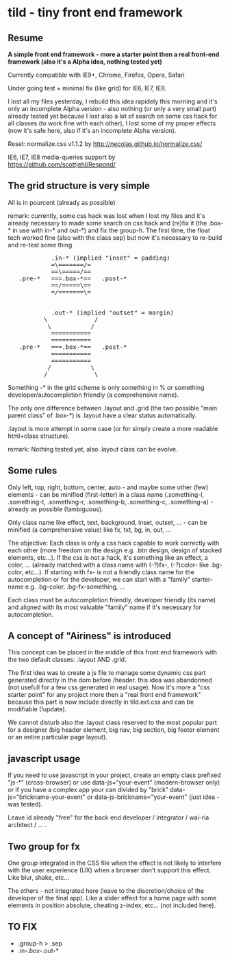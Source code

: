 tild - tiny front end framework
===============================

Resume
------

**A simple front end framework - more a starter point then a real front-end framework (also it's a Alpha idea, nothing tested yet)**

Currently compatible with IE9+, Chrome, Firefox, Opera, Safari

Under going test + minimal fix (like grid) for IE6, IE7, IE8.

I lost all my files yesterday, I rebuild this idea rapidely this morning and it's only an incomplete Alpha version - also nothing (or only a very small part) already tested yet because I lost also a lot of search on some css hack for all classes (to work fine with each other), I lost some of my proper effects (now it's safe here, also if it's an incomplete Alpha version).

Reset: normalize.css v1.1.2 by http://necolas.github.io/normalize.css/

IE6, IE7, IE8 media-queries support by https://github.com/scottjehl/Respond/

The grid structure is very simple
---------------------------------

All is in pourcent (already as possible) 

remark: currently, some css hack was lost when I lost my files and it's already necessary to made some search on css hack and (re)fix it (the .box-* in use with in-* and out-*) and fix the group-h. The first time, the float tech worked fine (also with the class sep) but now it's necessary to re-build and re-test some thing

<pre>
            .in-* (implied "inset" = padding)
            =\=======/=
            ==\=====/==
   .pre-*   ===.box-*==   .post-*
            ==/=====\==
            =/=======\=


            .out-* (implied "outset" = margin)
          \             / 
           \           /
            ===========
            ===========
   .pre-*   ===.box-*==   .post-*
            ===========
            ===========
           /           \
          /             \
</pre>

Something -* in the grid scheme is only something in % or something developer/autocompletion friendly (a comprehensive name).

The only one difference between .layout and .grid (the two possible "main parent class" of .box-*) is .layout have a clear status automatically.

.layout is more attempt in some case (or for simply create a more readable html+class structure). 

remark: Nothing tested yet, also .layout class can be evolve.

Some rules
----------

Only left, top, right, bottom, center, auto - and maybe some other (few) elements - can be minified (first-letter) in a class name (.something-l, .something-t, .something-r, .something-b, .something-c, .something-a) - already as possible (!ambiguous).

Only class name like effect, text, background, inset, outset, ... - can be minified (a comprehensive value) like fx, txt, bg, in, out, ...

The objective: Each class is only a css hack capable to work correctly with each other (more freedom on the design e.g. .btn design, design of stacked elements, etc...). If the css is not a hack, it's something like an effect, a color, ... (already matched with a class name with (-?)fx-, (-?)color- like .bg-color, etc...). If starting with fx- is not a friendly class name for the autocompletion or for the developer, we can start with a "family" starter-name e.g. .bg-color, .bg-fx-something, ...

Each class must be autocompletion friendly, developer friendly (its name) and aligned with its most valuable "family" name if it's necessary for autocompletion.

A concept of "Airiness" is introduced
-------------------------------------

This concept can be placed in the middle of this front end framework with the two default classes: .layout AND .grid.

The first idea was to create a js file to manage some dynamic css part generated directly in the dom before /header. this idea was abandonned (not usefull for a few css generated in real usage). Now it's more a "css starter point" for any project more then a "real front end framework" because this part is now include directly in tild.ext.css and can be modifiable (!update).

We cannot disturb also the .layout class reserved to the most popular part for a designer (big header element, big nav, big section, big footer element or an entire particular page layout).

javascript usage
----------------

If you need to use javascript in your project, create an empty class prefixed "js-*" (cross-browser) or use data-js="your-event" (modern-browser only) or if you have a complex app your can divided by "brick" data-js="brickname-your-event" or data-js-brickname="your-event" (just idea - was tested).

Leave id already "free" for the back end developer / integrator / wai-ria architect / ... .

Two group for fx
----------------

One group integrated in the CSS file when the effect is not likely to interfere with the user experience (UX) when a browser don't support this effect. Like blur, shake, etc...

The others - not integrated here (leave to the discretion/choice of the developer of the final app). Like a slider effect for a home page with some elements in position absolute, cheating z-index, etc... (not included here).

TO FIX
------

- .group-h > .sep
- .in-*.box-*.out-*
